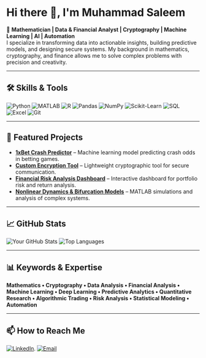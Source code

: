 # Hi there 👋, I'm Muhammad Saleem

🚀 **Mathematician | Data & Financial Analyst | Cryptography | Machine Learning | AI | Automation**  
I specialize in transforming data into actionable insights, building predictive models, and designing secure systems. My background in mathematics, cryptography, and finance allows me to solve complex problems with precision and creativity.

---

## 🛠️ Skills & Tools
![Python](https://img.shields.io/badge/Python-3776AB?style=flat&logo=python&logoColor=white)
![MATLAB](https://img.shields.io/badge/MATLAB-orange?style=flat)
![R](https://img.shields.io/badge/R-276DC3?style=flat&logo=r&logoColor=white)
![Pandas](https://img.shields.io/badge/Pandas-150458?style=flat&logo=pandas&logoColor=white)
![NumPy](https://img.shields.io/badge/NumPy-013243?style=flat&logo=numpy&logoColor=white)
![Scikit-Learn](https://img.shields.io/badge/Scikit--Learn-F7931E?style=flat&logo=scikit-learn&logoColor=white)
![SQL](https://img.shields.io/badge/SQL-336791?style=flat&logo=postgresql&logoColor=white)
![Excel](https://img.shields.io/badge/Excel-217346?style=flat&logo=microsoft-excel&logoColor=white)
![Git](https://img.shields.io/badge/Git-F05032?style=flat&logo=git&logoColor=white)

---

## 📌 Featured Projects
- [**1xBet Crash Predictor**](https://github.com/user/project) – Machine learning model predicting crash odds in betting games.
- [**Custom Encryption Tool**](https://github.com/user/project) – Lightweight cryptographic tool for secure communication.
- [**Financial Risk Analysis Dashboard**](https://github.com/user/project) – Interactive dashboard for portfolio risk and return analysis.
- [**Nonlinear Dynamics & Bifurcation Models**](https://github.com/user/project) – MATLAB simulations and analysis of complex systems.

---

## 📈 GitHub Stats
![Your GitHub Stats](https://github-readme-stats.vercel.app/api?username=YOURUSERNAME&show_icons=true&theme=tokyonight)
![Top Languages](https://github-readme-stats.vercel.app/api/top-langs/?username=YOURUSERNAME&layout=compact&theme=tokyonight)

---

## 📊 Keywords & Expertise
**Mathematics • Cryptography • Data Analysis • Financial Analysis • Machine Learning • Deep Learning • Predictive Analytics • Quantitative Research • Algorithmic Trading • Risk Analysis • Statistical Modeling • Automation**

---

## 📫 How to Reach Me
[![LinkedIn](https://img.shields.io/badge/LinkedIn-blue?style=flat&logo=linkedin)](https://www.linkedin.com/in/muhammad-saleem-98a267194/).
[![Email](https://img.shields.io/badge/Email-D14836?style=flat&logo=gmail&logoColor=white)](https://gist.github.com/YOURUSERNAME/YOURGISTID)
